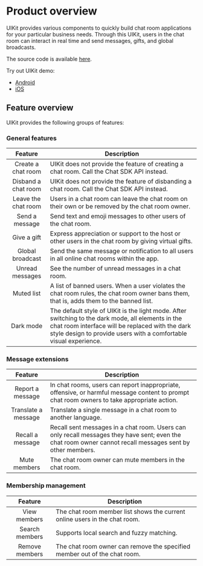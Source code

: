 # Product overview

UIKit provides various components to quickly build chat room applications for your particular business needs. Through this UIKit, users in the chat room can interact in real time and send messages, gifts, and global broadcasts.

The source code is available [here](https://github.com/easemob/UIKit_Chatroom_flutter).

Try out UIKit demo:

- [Android](http://www.pgyer.com/YZUCrW)
- [iOS](https://testflight.apple.com/join/NzmtvJ6n)


## Feature overview

UIKit provides the following groups of features:

### General features

| Feature | Description |
|:---:|---|
| Create a chat room | UIKit does not provide the feature of creating a chat room. Call the Chat SDK API instead. |
| Disband a chat room | UIKit does not provide the feature of disbanding a chat room. Call the Chat SDK API instead. |
| Leave the chat room | Users in a chat room can leave the chat room on their own or be removed by the chat room owner. |
| Send a message | Send text and emoji messages to other users of the chat room. |
| Give a gift | Express appreciation or support to the host or other users in the chat room by giving virtual gifts. |
| Global broadcast | Send the same message or notification to all users in all online chat rooms within the app. |
| Unread messages | See the number of unread messages in a chat room. |
| Muted list | A list of banned users. When a user violates the chat room rules, the chat room owner bans them, that is, adds them to the banned list. |
| Dark mode | The default style of UIKit is the light mode. After switching to the dark mode, all elements in the chat room interface will be replaced with the dark style design to provide users with a comfortable visual experience. |

### Message extensions

| Feature | Description |
|:---:|---|
| Report a message | In chat rooms, users can report inappropriate, offensive, or harmful message content to prompt chat room owners to take appropriate action. |
| Translate a message| Translate a single message in a chat room to another language. |
| Recall a message | Recall sent messages in a chat room. Users can only recall messages they have sent; even the chat room owner cannot recall messages sent by other members. |
| Mute members | The chat room owner can mute members in the chat room. |

### Membership management

| Feature | Description |
|:---:|---|
| View members | The chat room member list shows the current online users in the chat room. |
| Search members | Supports local search and fuzzy matching. |
| Remove members | The chat room owner can remove the specified member out of the chat room. |